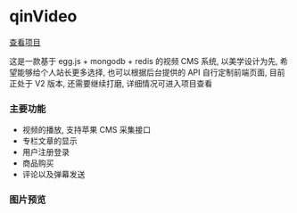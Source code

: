 # qinVideo

[查看项目](https://github.com/Qinmei/qinVideo)

这是一款基于 egg.js + mongodb + redis 的视频 CMS 系统, 以美学设计为先, 希望能够给个人站长更多选择, 也可以根据后台提供的 API 自行定制前端页面, 目前正处于 V2 版本, 还需要继续打磨, 详细情况可进入项目查看

### 主要功能

- 视频的播放, 支持苹果 CMS 采集接口
- 专栏文章的显示
- 用户注册登录
- 商品购买
- 评论以及弹幕发送

### 图片预览

<code  src='../../components/pictures/qinvideo.tsx'  inline/>
